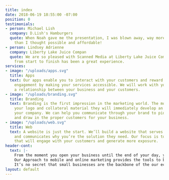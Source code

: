 ```yaml
---
title: index
date: 2018-06-19 18:55:00 -07:00
position: 0
testimonials:
- person: Michael Lish
  company: D.Lish's Hamburgers
  quote: When Noah gave me the presentation, I was blown away, way more functionality
    than I thought possible and affordable!
- person: Lindsey Adrienne
  company: Liberty Lake Juice Compan
  quote: We are so pleased with Scanned Media at Liberty Lake Juice Company! The process
    from start to finish has been a great experience.
services:
- image: "/uploads/apps.svg"
  title: Apps
  text: Our apps enable you to interact with your customers and reward their business
    engagement by making your services accessible. We will work with you to establish
    a relationship between your business and your customers.
- image: "/uploads/branding.svg"
  title: Branding
  text: Branding is the first impression in the marketing world. The moment they see
    your logo and collateral material they will immediately develop an opinion about
    your company. We can help you communicate through your brand to pique interest
    and draw in the proper customers for your business.
- image: "/uploads/web.svg"
  title: Web
  text: A website is just the start. We’ll build a website that serves your audience
    and communicates why you’re the solution they need. Our focus is to create a website
    that will engage with your customers and generate more exposure.
header-cont:
  text: |-
    From the moment you open your business until the end of your day, you work hard to provide customers with quality and value. When you focus on your customers, you want to find the most effective ways to connect and interact with them.
    Our Approach to mobile and online marketing provides the tools to boost your business above the competition with apps, branding, and websites.
    It’s no secret that small businesses are the backbone of the our economy. Any edge you can  gain to stay in the ring with your heavy weight competitors is very crucial. The advantage of partnering with ScannedMedia is working with a talented and local team.
layout: default
---
```


